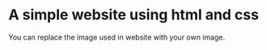 # A simple website using html and css 
You can replace the image used in website with your own image.
